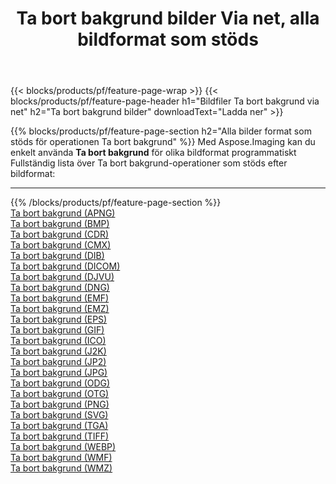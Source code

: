﻿---
title: Ta bort bakgrund bilder Via net, alla bildformat som stöds 
weight: 3920
url: /sv/net/remove-background 
lang: sv
langdirlevel: 2
locales: zh-hans,ja,it,ru,de,es,fr,nl,id,lt,pl,pt,vi,tr,ko,zh-hant,ar,hi,th,sv,cs,uk,he
description: Med Aspose.Imaging kan du enkelt Ta bort bakgrund bilder via net
---

{{< blocks/products/pf/feature-page-wrap >}}
{{< blocks/products/pf/feature-page-header h1="Bildfiler Ta bort bakgrund via net" h2="Ta bort bakgrund bilder" downloadText="Ladda ner" >}}


{{% blocks/products/pf/feature-page-section  h2="Alla bilder format som stöds för operationen Ta bort bakgrund" %}}
Med Aspose.Imaging kan du enkelt använda **Ta bort bakgrund** för olika bildformat programmatiskt
<br/>
Fullständig lista över Ta bort bakgrund-operationer som stöds efter bildformat:
<hr/>
{{% /blocks/products/pf/feature-page-section %}}
<div class="container-fluid productfamilypage bg-gray">
    <div class="convertypes bg-gray agp-content section">
        <div class="container">
		<div class="row other-converters">
		    <div class='col-md-2 other-converter remove-lp remove-rp'><a href="/imaging/sv/net/remove-background/apng" >Ta bort bakgrund (APNG)</a></div><div class='col-md-2 other-converter remove-lp remove-rp'><a href="/imaging/sv/net/remove-background/bmp" >Ta bort bakgrund (BMP)</a></div><div class='col-md-2 other-converter remove-lp remove-rp'><a href="/imaging/sv/net/remove-background/cdr" >Ta bort bakgrund (CDR)</a></div><div class='col-md-2 other-converter remove-lp remove-rp'><a href="/imaging/sv/net/remove-background/cmx" >Ta bort bakgrund (CMX)</a></div><div class='col-md-2 other-converter remove-lp remove-rp'><a href="/imaging/sv/net/remove-background/dib" >Ta bort bakgrund (DIB)</a></div><div class='col-md-2 other-converter remove-lp remove-rp'><a href="/imaging/sv/net/remove-background/dicom" >Ta bort bakgrund (DICOM)</a></div><div class='col-md-2 other-converter remove-lp remove-rp'><a href="/imaging/sv/net/remove-background/djvu" >Ta bort bakgrund (DJVU)</a></div><div class='col-md-2 other-converter remove-lp remove-rp'><a href="/imaging/sv/net/remove-background/dng" >Ta bort bakgrund (DNG)</a></div><div class='col-md-2 other-converter remove-lp remove-rp'><a href="/imaging/sv/net/remove-background/emf" >Ta bort bakgrund (EMF)</a></div><div class='col-md-2 other-converter remove-lp remove-rp'><a href="/imaging/sv/net/remove-background/emz" >Ta bort bakgrund (EMZ)</a></div><div class='col-md-2 other-converter remove-lp remove-rp'><a href="/imaging/sv/net/remove-background/eps" >Ta bort bakgrund (EPS)</a></div><div class='col-md-2 other-converter remove-lp remove-rp'><a href="/imaging/sv/net/remove-background/gif" >Ta bort bakgrund (GIF)</a></div><div class='col-md-2 other-converter remove-lp remove-rp'><a href="/imaging/sv/net/remove-background/ico" >Ta bort bakgrund (ICO)</a></div><div class='col-md-2 other-converter remove-lp remove-rp'><a href="/imaging/sv/net/remove-background/j2k" >Ta bort bakgrund (J2K)</a></div><div class='col-md-2 other-converter remove-lp remove-rp'><a href="/imaging/sv/net/remove-background/jp2" >Ta bort bakgrund (JP2)</a></div><div class='col-md-2 other-converter remove-lp remove-rp'><a href="/imaging/sv/net/remove-background/jpg" >Ta bort bakgrund (JPG)</a></div><div class='col-md-2 other-converter remove-lp remove-rp'><a href="/imaging/sv/net/remove-background/odg" >Ta bort bakgrund (ODG)</a></div><div class='col-md-2 other-converter remove-lp remove-rp'><a href="/imaging/sv/net/remove-background/otg" >Ta bort bakgrund (OTG)</a></div><div class='col-md-2 other-converter remove-lp remove-rp'><a href="/imaging/sv/net/remove-background/png" >Ta bort bakgrund (PNG)</a></div><div class='col-md-2 other-converter remove-lp remove-rp'><a href="/imaging/sv/net/remove-background/svg" >Ta bort bakgrund (SVG)</a></div><div class='col-md-2 other-converter remove-lp remove-rp'><a href="/imaging/sv/net/remove-background/tga" >Ta bort bakgrund (TGA)</a></div><div class='col-md-2 other-converter remove-lp remove-rp'><a href="/imaging/sv/net/remove-background/tiff" >Ta bort bakgrund (TIFF)</a></div><div class='col-md-2 other-converter remove-lp remove-rp'><a href="/imaging/sv/net/remove-background/webp" >Ta bort bakgrund (WEBP)</a></div><div class='col-md-2 other-converter remove-lp remove-rp'><a href="/imaging/sv/net/remove-background/wmf" >Ta bort bakgrund (WMF)</a></div><div class='col-md-2 other-converter remove-lp remove-rp'><a href="/imaging/sv/net/remove-background/wmz" >Ta bort bakgrund (WMZ)</a></div>
                </div>
        </div>
    </div>
</div>
<br/>
